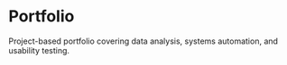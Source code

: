 # Portfolio
Project-based portfolio covering data analysis, systems automation, and usability testing.
